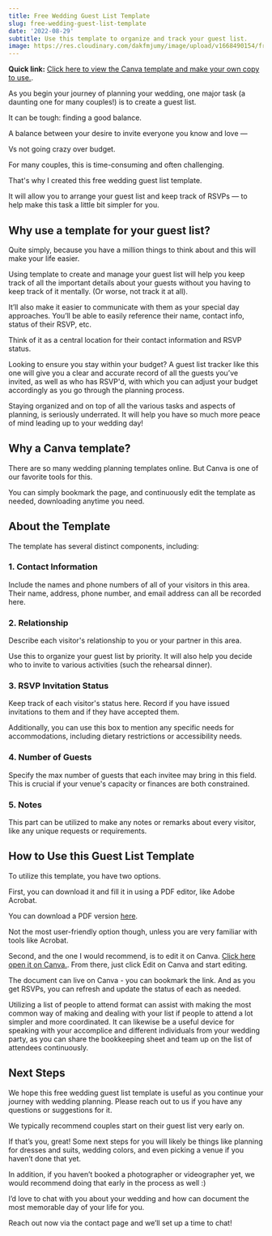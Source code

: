 ```yaml
---
title: Free Wedding Guest List Template
slug: free-wedding-guest-list-template
date: '2022-08-29'
subtitle: Use this template to organize and track your guest list.
image: https://res.cloudinary.com/dakfmjumy/image/upload/v1668490154/free-wedding-guest-list-template_jfjv7o.jpg
---
```


**Quick link:** [Click here to view the Canva template and make your own copy to use.](https://www.canva.com/design/DAFVOP9jSGE/d3oYKPkaPmIZ_0Lt2Lf1Pg/view).

As you begin your journey of planning your wedding, one major task (a daunting one for many couples!) is to create a guest list. 

It can be tough: finding a good balance.

A balance between your desire to invite everyone you know and love —

Vs not going crazy over budget.

For many couples, this is time-consuming and often challenging.

That's why I created this free wedding guest list template.

It will allow you to arrange your guest list and keep track of RSVPs — to help make this task a little bit simpler for you.

## Why use a template for your guest list?

Quite simply, because you have a million things to think about and this will make your life easier.

Using template to create and manage your guest list will help you keep track of all the important details about your guests without you having to keep track of it mentally. (Or worse, not track it at all).

It’ll also make it easier to communicate with them as your special day approaches. You’ll be able to easily reference their name, contact info, status of their RSVP, etc. 

Think of it as a central location for their contact information and RSVP status.

Looking to ensure you stay within your budget? A guest list tracker like this one will give you a clear and accurate record of all the guests you’ve invited, as well as who has RSVP'd, with which you can adjust your budget accordingly as you go through the planning process.

Staying organized and on top of all the various tasks and aspects of planning, is seriously underrated. It will help you have so much more peace of mind leading up to your wedding day!

## Why a Canva template?

There are so many wedding planning templates online. But Canva is one of our favorite tools for this. 

You can simply bookmark the page, and continuously edit the template as needed, downloading anytime you need.

## About the Template

The template has several distinct components, including:

### 1. Contact Information

Include the names and phone numbers of all of your visitors in this area. Their name, address, phone number, and email address can all be recorded here.

### 2. Relationship

Describe each visitor's relationship to you or your partner in this area.
    
Use this to organize your guest list by priority. It will also help you decide who to invite to various activities (such the rehearsal dinner).
    
### 3. RSVP Invitation Status

Keep track of each visitor's status here. Record if you have issued invitations to them and if they have accepted them.

Additionally, you can use this box to mention any specific needs for accommodations, including dietary restrictions or accessibility needs.

### 4. Number of Guests

Specify the max number of guests that each invitee may bring in this field. This is crucial if your venue's capacity or finances are both constrained.

### 5. Notes

This part can be utilized to make any notes or remarks about every visitor, like any unique requests or requirements.

## How to Use this Guest List Template

To utilize this template, you have two options.

First, you can download it and fill it in using a PDF editor, like Adobe Acrobat.

You can download a PDF version [here](https://asset.cloudinary.com/dakfmjumy/9bf5f09bad72006735b40b815c0a71a7).

Not the most user-friendly option though, unless you are very familiar with tools like Acrobat.

Second, and the one I would recommend, is to edit it on Canva. [Click here open it on Canva.](https://www.canva.com/design/DAFVOP9jSGE/d3oYKPkaPmIZ_0Lt2Lf1Pg/view). From there, just click Edit on Canva and start editing.

The document can live on Canva - you can bookmark the link. And as you get RSVPs, you can refresh and update the status of each as needed.

Utilizing a list of people to attend format can assist with making the most common way of making and dealing with your list if people to attend a lot simpler and more coordinated. It can likewise be a useful device for speaking with your accomplice and different individuals from your wedding party, as you can share the bookkeeping sheet and team up on the list of attendees continuously.

## Next Steps

We hope this free wedding guest list template is useful as you continue your journey with wedding planning. Please reach out to us if you have any questions or suggestions for it.

We typically recommend couples start on their guest list very early on. 

If that’s you, great! Some next steps for you will likely be things like planning for dresses and suits, wedding colors, and even picking a venue if you haven’t done that yet.

In addition, if you haven’t booked a photographer or videographer yet, we would recommend doing that early in the process as well :) 

I’d love to chat with you about your wedding and how can document the most memorable day of your life for you.

Reach out now via the contact page and we’ll set up a time to chat!
